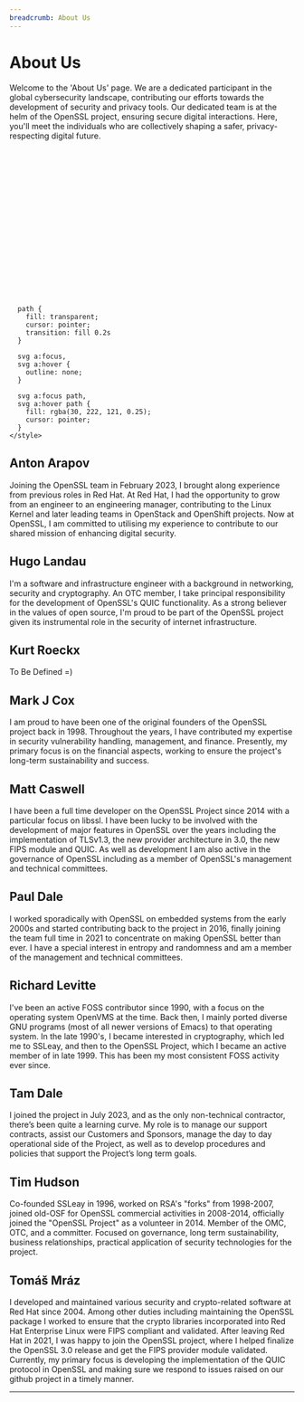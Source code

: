 ```yaml
---
breadcrumb: About Us
---
```


# About Us

Welcome to the 'About Us' page. We are a dedicated participant in the global
cybersecurity landscape, contributing our efforts towards the development of
security and privacy tools. Our dedicated team is at the helm of the OpenSSL
project, ensuring secure digital interactions. Here, you'll meet the individuals
who are collectively shaping a safer, privacy-respecting digital future.

<svg xmlns="http://www.w3.org/2000/svg" xmlns:xlink="http://www.w3.org/1999/xlink" viewBox="0 0 954 498.57">
  <defs>
    <style>
      svg {
        background-image: url(/img/faces/openssl2023.png);
        background-size: contain;
        background-repeat: no-repeat;
      }

      path {
        fill: transparent;
        cursor: pointer;
        transition: fill 0.2s
      }

      svg a:focus,
      svg a:hover {
        outline: none;
      }

      svg a:focus path,
      svg a:hover path {
        fill: rgba(30, 222, 121, 0.25);
        cursor: pointer;
      }
    </style>
  </defs>
  <g>
    <title>Anton Arapov</title>
    <a>
      <path transform="translate(0,-50)" d="M147.21 157.69L157.85 154.86L167.78 160.53L167.78 191.74L184.09 196.7L197.57 230.74L197.57 260.53L186.93 286.77L188.35 334.29L181.96 337.84L183.38 395.28L172.39 395.28L163.52 361.24L163.52 343.51L150.76 315.85L147.21 337.13L140.83 339.96L128.77 390.32L118.84 395.28L116.01 364.08L120.26 337.84L120.97 278.26L103.95 244.22L107.5 232.87L118.13 199.54L140.83 192.45L147.21 157.69z" />
    </a>
  </g>
  <g>
    <title>Tim Hudson</title>
    <a>
      <path transform="translate(0,-50)" d="M416.02 176.67L431.22 183.64L431.22 212.76L447.05 220.36L460.98 252.02L460.98 296.98L460.98 311.55L453.38 316.61L444.51 305.22L445.78 286.85L442.61 292.55L445.78 329.28L443.25 349.54L445.15 372.97L438.5 399.57L450.85 411.6L426.78 411.6L420.45 364.11L411.59 362.21L411.59 332.44L403.99 360.31L397.66 363.47L388.79 411.6L367.26 411.6L376.76 396.4L372.96 362.21L367.26 356.51L375.49 314.08L362.83 308.38L362.83 267.22L379.93 217.2L398.29 215.3L399.56 193.13L400.82 183L416.02 176.67z" />
    </a>
  </g>
  <g>
    <title>Hugo Landau</title>
    <a>
      <path transform="translate(0,-50)" d="M484.41 158.94L491.37 166.54L502.14 169.07L504.67 177.3L494.54 188.7L494.54 195.67L513.54 202L523.03 249.49L523.03 281.79L510.37 310.28L516.7 394.5L512.27 400.83L514.8 410.33L499.61 410.33L484.41 326.11L476.97 367.27L477 407.16L459.71 410.33L459.71 347.01L455.91 315.98L463.51 303.95L461.61 279.25L461.61 255.82L455.91 236.19L448.95 221.63L453.38 207.06L471.11 197.57L471.74 190.6L464.14 189.97L464.78 172.87L471.11 165.27L476.97 158.94L484.41 158.94z" />
    </a>
  </g>
  <g>
    <title>Paul Dale</title>
    <a>
      <path transform="translate(0,-50)" d="M578.13 183L586.36 189.97L590.16 202L587.62 213.4L604.72 221L618.65 235.56L609.79 290.65L603.45 310.28L598.39 359.04L593.96 383.1L591.42 400.2L598.39 413.5L583.82 413.5L581.29 389.43L573.69 353.97L569.89 362.84L566.09 383.1L562.93 398.3L562.93 410.33L553.43 417.3L545.2 417.3L545.2 409.06L551.53 401.47L547.73 372.34L549.63 356.51L542.66 356.51L542.66 319.15L542.66 303.95L538.23 275.31L529.37 262.79L525.57 257.09L534.43 231.13L553.43 217.83L563.56 216.56L562.29 207.06L561.03 195.67L565.46 186.8L572.11 183L578.13 183z" />
    </a>
  </g>
  <g>
    <title>Tam Dale</title>
    <a>
      <path transform="translate(0,-50)" d="M652.21 179.84L661.71 179.84L664.24 188.07L675.64 195.67L675.64 204.53L663.93 212.76L668.04 219.1L680.71 219.1L692.74 242.53L696.54 268.49L696.54 310.91L685.77 321.68L682.61 386.27L668.68 397.67L674.38 416.66L661.08 416.66L655.38 400.83L652.21 416.66L635.75 416.66L635.75 401.47L628.15 397.67L618.02 317.88L612.95 307.11L612.95 286.85L612.95 262.16L618.02 243.16L623.72 225.43L643.98 219.73L643.35 211.5L634.48 207.7L634.48 198.83L641.45 191.87L642.71 182.37L652.21 179.84z" />
    </a>
  </g>
  <g>
    <title>Richard Levitte</title>
    <a>
      <path transform="translate(0,-50)" d="M730.73 168.44L742.76 171.6L742.76 177.94L751 177.94L753.53 188.07L749.1 196.3L742.13 200.1L742.13 206.43L756.69 210.86L768.09 219.73L778.22 238.73L771.26 243.79L774.43 264.06L764.93 297.62L768.09 341.94L778.22 400.2L772.53 400.2L784.56 414.76L765.56 414.76L761.13 405.9L754.16 405.9L748.46 347.64L736.43 317.25L730.73 350.81L736.43 398.3L736.43 414.76L719.33 417.3L716.17 410.33L725.03 405.26L709.84 353.97L709.84 322.95L704.14 296.35L696.54 267.85L696.54 245.06L692.11 236.83L703.5 217.2L725.67 207.7L724.4 201.37L718.7 193.77L713 194.4L714.9 183L721.87 171.6L730.73 168.44z" />
    </a>
  </g>
  <g>
    <title>Mark J Cox</title>
    <a>
      <path transform="translate(0,-50)" d="M820.65 148.17L832.68 150.71L835.21 160.21L843.45 160.21L843.45 167.17L835.21 167.17L832.05 176.67L835.85 183.64L855.48 193.13L866.24 231.76L873.84 275.31L873.84 299.52L865.61 299.52L861.81 279.89L850.41 243.16L847.25 275.07L847.25 307.11L844.08 335.61L847.25 361.57L847.25 398.3L844.08 404L847.25 416.03L832.68 416.03L825.08 395.13L820.65 402.73L823.18 416.03L794.06 416.03L790.26 409.06L803.55 400.2L799.75 364.11L799.75 342.58L794.69 301.42L786.46 302.68L780.76 291.92L783.29 279.25L783.29 243.79L789.62 208.33L791.52 193.13L806.09 186.8L813.69 184.27L813.05 177.94L807.35 169.7L801.65 167.8L807.35 161.47L809.25 151.97L820.65 148.17z" />
    </a>
  </g>
  <g>
    <title>Matt Caswell</title>
    <a>
      <path transform="translate(0,-50)" d="M290.48 194.57L313.17 184.64L309.62 173.3L301.82 173.3L306.79 160.53L306.79 160.53L313.17 151.31L328.06 151.31L342.25 157.69L342.25 169.04L333.74 179.68L335.87 187.48L355.01 194.57L360.69 220.11L354.3 220.11L346.5 253.44L345.79 339.25L346.5 365.5L344.38 393.86L360.69 408.76L332.32 408.76L330.9 376.13L322.39 332.16L318.13 312.3L307.5 335L303.95 361.95L296.86 383.94L296.86 408.76L282.67 413.72L273.45 413.72L276.29 404.5L284.8 396.7L288.35 342.09L288.35 310.89L289.77 270.46L284.8 244.22L287.64 220.81L279.84 218.69" />
    </a>
  </g>
  <g>
    <title>Tomáš Mráz</title>
    <a>
      <path transform="translate(0,-50)" d="M203.95 232.87L207.86 222.84L215.3 203.79L236.57 196.7L233.03 177.55L242.25 161.24L248.63 161.24L257.85 171.17L260.69 181.81L257.85 193.16L275.58 202.37L284.8 223.65L284.8 237.13L281.26 244.22L280.55 281.81L281.96 297.41L279.84 307.34L269.91 310.18L269.91 339.25L262.82 339.25L264.23 362.66L253.6 395.99L263.52 408.76L263.52 415.14L240.83 410.18L241.54 391.03L244.38 376.13L244.38 361.95L239.41 341.38L232.32 349.89L232.32 364.08L227.35 386.77L228.06 408.76L215.3 415.14L207.5 410.18L216.01 399.54L216.01 376.84L212.46 344.93L206.79 302.37L199.7 298.83L203.95 271.88L205.37 239.25" />
    </a>
  </g>
</svg>

## Anton Arapov
Joining the OpenSSL team in February 2023, I brought along experience from
previous roles in Red Hat. At Red Hat, I had the opportunity to grow from an
engineer to an engineering manager, contributing to the Linux Kernel and later
leading teams in OpenStack and OpenShift projects. Now at OpenSSL, I am
committed to utilising my experience to contribute to our shared mission of
enhancing digital security.

## Hugo Landau
I'm a software and infrastructure engineer with a background in networking,
security and cryptography. An OTC member, I take principal responsibility for
the development of OpenSSL's QUIC functionality. As a strong believer in the
values of open source, I'm proud to be part of the OpenSSL project given its
instrumental role in the security of internet infrastructure.

## Kurt Roeckx
To Be Defined =)

## Mark J Cox
I am proud to have been one of the original founders of the OpenSSL project
back in 1998. Throughout the years, I have contributed my expertise in security
vulnerability handling, management, and finance. Presently, my primary focus is
on the financial aspects, working to ensure the project's long-term
sustainability and success.

## Matt Caswell
I have been a full time developer on the OpenSSL Project since 2014 with a
particular focus on libssl. I have been lucky to be involved with the development
of major features in OpenSSL over the years including the implementation of
TLSv1.3, the new provider architecture in 3.0, the new FIPS module and QUIC.
As well as development I am also active in the governance of OpenSSL including
as a member of OpenSSL's management and technical committees.

## Paul Dale
I worked sporadically with OpenSSL on embedded systems from the early 2000s and
started contributing back to the project in 2016, finally joining the team full
time in 2021 to concentrate on making OpenSSL better than ever. I have a special
interest in entropy and randomness and am a member of the management and
technical committees.

## Richard Levitte
I've been an active FOSS contributor since 1990, with a focus on the
operating system OpenVMS at the time.  Back then, I mainly ported diverse
GNU programs (most of all newer versions of Emacs) to that operating system.
In the late 1990's, I became interested in cryptography, which led me to
SSLeay, and then to the OpenSSL Project, which I became an active member of
in late 1999.  This has been my most consistent FOSS activity ever since.

## Tam Dale
I joined the project in July 2023, and as the only non-technical contractor,
there’s been quite a learning curve.  My role is to manage our support
contracts, assist our Customers and Sponsors, manage the day to day
operational side of the Project, as well as to develop procedures and policies
that support the Project’s long term goals.

## Tim Hudson
Co-founded SSLeay in 1996, worked on RSA's "forks" from 1998-2007, joined
old-OSF for OpenSSL commercial activities in 2008-2014, officially joined the
"OpenSSL Project" as a volunteer in 2014. Member of the OMC, OTC, and a
committer. Focused on governance, long term sustainability, business
relationships, practical application of security technologies for the project.

## Tomáš Mráz
I developed and maintained various security and crypto-related software at
Red Hat since 2004. Among other duties including maintaining the OpenSSL
package I worked to ensure that the crypto libraries incorporated into Red Hat
Enterprise Linux were FIPS compliant and validated. After leaving Red Hat in
2021, I was happy to join the OpenSSL project, where I helped finalize the
OpenSSL 3.0 release and get the FIPS provider module validated. Currently, my
primary focus is developing the implementation of the QUIC protocol in OpenSSL
and making sure we respond to issues raised on our github project in a timely
manner.

---

